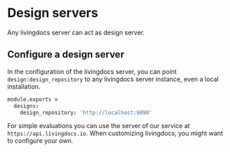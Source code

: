 # Design servers

Any livingdocs server can act as design server. 

## Configure a design server 

In the configuration of the livingdocs server, you can point `design:design_repository` to any livingdocs server
instance, even a local installation.

```coffee
module.exports =
  designs:
    design_repository: 'http://localhost:9090'
```

For simple evaluations you can use the server of our service at `https://api.livingdocs.io`. 
When customizing livingdocs, you might want to configure your own.
